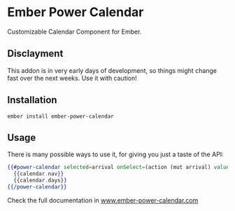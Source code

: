 # Ember Power Calendar

Customizable Calendar Component for Ember.

## Disclayment

This addon is in very early days of development, so things might change fast over
the next weeks. Use it with caution!

## Installation

`ember install ember-power-calendar`

## Usage

There is many possible ways to use it, for giving you just a taste of the API:

```hbs
{{#power-calendar selected=arrival onSelect=(action (mut arrival) value="moment") as |calendar|}}
  {{calendar.nav}}
  {{calendar.days}}
{{/power-calendar}}
```

Check the full documentation in www.ember-power-calendar.com